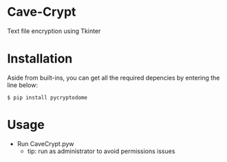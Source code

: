 # Cave-Crypt
Text file encryption using Tkinter

# Installation
Aside from built-ins, you can get all the required depencies by entering the line below:


    $ pip install pycryptodome
    
    
# Usage
* Run CaveCrypt.pyw
   * tip: run as administrator to avoid permissions issues

